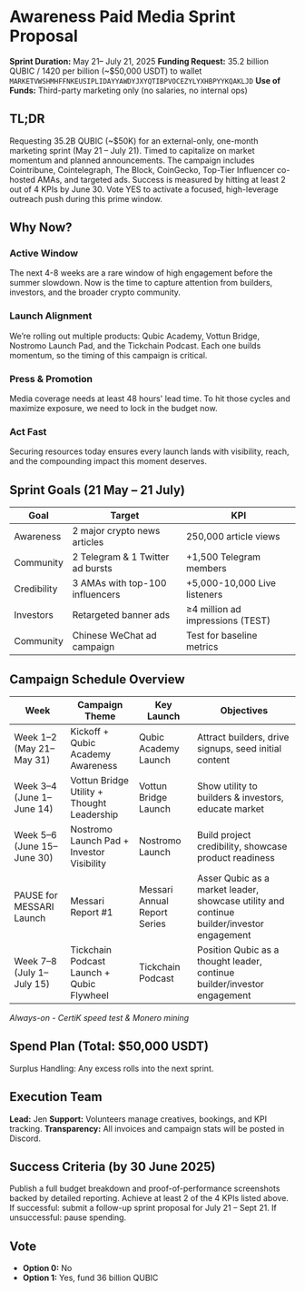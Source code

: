 # Awareness Paid Media Sprint Proposal

**Sprint Duration:** May 21– July 21, 2025
**Funding Request:** 35.2 billion QUBIC / 1420 per billion (\~\$50,000 USDT) to wallet `MARKETVWSHMHFFNKEUSIPLIDAYYAWDYJXYQTIBPVOCEZYLYXHBPYYKQAKLJD`
**Use of Funds:** Third-party marketing only (no salaries, no internal ops)

## TL;DR

Requesting 35.2B QUBIC (\~\$50K) for an external-only, one-month marketing sprint (May 21 – July 21).
Timed to capitalize on market momentum and planned announcements.
The campaign includes Cointribune, Cointelegraph, The Block, CoinGecko, Top-Tier Influencer co-hosted AMAs, and targeted ads.
Success is measured by hitting at least 2 out of 4 KPIs by June 30.
Vote YES to activate a focused, high-leverage outreach push during this prime window.

## Why Now?

### Active Window

The next 4-8 weeks are a rare window of high engagement before the summer slowdown. Now is the time to capture attention from builders, investors, and the broader crypto community.

### Launch Alignment

We’re rolling out multiple products: Qubic Academy, Vottun Bridge, Nostromo Launch Pad, and the Tickchain Podcast. Each one builds momentum, so the timing of this campaign is critical.

### Press & Promotion

Media coverage needs at least 48 hours' lead time. To hit those cycles and maximize exposure, we need to lock in the budget now.

### Act Fast

Securing resources today ensures every launch lands with visibility, reach, and the compounding impact this moment deserves.

## Sprint Goals (21 May – 21 July)

| Goal        | Target                           | KPI                              |
| ----------- | -------------------------------- | -------------------------------- |
| Awareness   | 2 major crypto news articles     | 250,000 article views            |
| Community   | 2 Telegram & 1 Twitter ad bursts | +1,500 Telegram members          |
| Credibility | 3 AMAs with top-100 influencers  | +5,000-10,000 Live listeners     |
| Investors   | Retargeted banner ads            | ≥4 million ad impressions (TEST) |
| Community   | Chinese WeChat ad campaign       | Test for baseline metrics        |

## Campaign Schedule Overview

| Week                       | Campaign Theme                             | Key Launch                   | Objectives                                                                                |
| -------------------------- | ------------------------------------------ | ---------------------------- | ----------------------------------------------------------------------------------------- |
| Week 1–2 (May 21–May 31)   | Kickoff + Qubic Academy Awareness          | Qubic Academy Launch         | Attract builders, drive signups, seed initial content                                     |
| Week 3–4 (June 1–June 14)  | Vottun Bridge Utility + Thought Leadership | Vottun Bridge Launch         | Show utility to builders & investors, educate market                                      |
| Week 5–6 (June 15–June 30) | Nostromo Launch Pad + Investor Visibility  | Nostromo Launch              | Build project credibility, showcase product readiness                                     |
| PAUSE for MESSARI Launch   | Messari Report #1                          | Messari Annual Report Series | Asser Qubic as a market leader, showcase utility and continue builder/investor engagement |
| Week 7–8 (July 1–July 15)  | Tickchain Podcast Launch + Qubic Flywheel  | Tickchain Podcast            | Position Qubic as a thought leader, continue builder/investor engagement                  |

*Always-on - CertiK speed test & Monero mining*

## Spend Plan (Total: \$50,000 USDT)

Surplus Handling: Any excess rolls into the next sprint.

## Execution Team

**Lead:** Jen
**Support:** Volunteers manage creatives, bookings, and KPI tracking.
**Transparency:** All invoices and campaign stats will be posted in Discord.

## Success Criteria (by 30 June 2025)

Publish a full budget breakdown and proof-of-performance screenshots backed by detailed reporting.
Achieve at least 2 of the 4 KPIs listed above.
If successful: submit a follow-up sprint proposal for July 21 – Sept 21.
If unsuccessful: pause spending.

## Vote

* **Option 0:** No
* **Option 1:** Yes, fund 36 billion QUBIC
